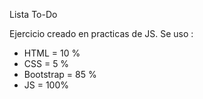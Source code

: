 Lista To-Do 

Ejercicio creado en practicas de JS. 
Se uso : 

* HTML = 10 % 
* CSS = 5 %
* Bootstrap = 85 % 
* JS = 100%
